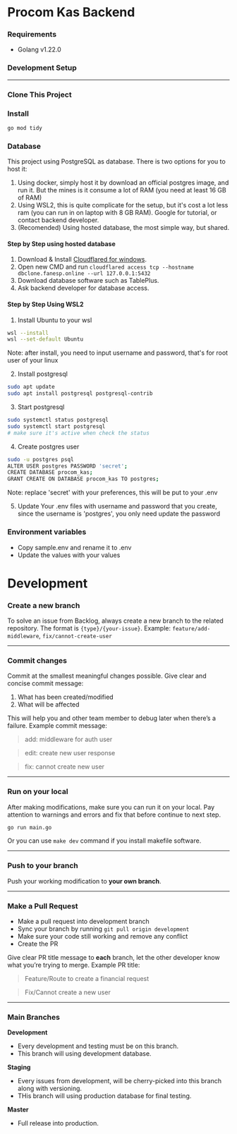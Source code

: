# Procom Kas Backend

### Requirements

- Golang v1.22.0

### Development Setup

---

### Clone This Project

### Install

```bash
go mod tidy
```

### Database

This project using PostgreSQL as database. There is two options for you to host it:

1. Using docker, simply host it by download an official postgres image, and run it. But the mines is it consume a lot of RAM (you need at least 16 GB of RAM)
2. Using WSL2, this is quite complicate for the setup, but it's cost a lot less ram (you can run in on laptop with 8 GB RAM). Google for tutorial, or contact backend developer.
3. (Recomended) Using hosted database, the most simple way, but shared.

#### Step by Step using hosted database

1. Download & Install [Cloudflared for windows](https://github.com/cloudflare/cloudflared/releases/download/2024.6.1/cloudflared-windows-386.msi).
2. Open new CMD and run `cloudflared access tcp --hostname dbclone.fanesp.online --url 127.0.0.1:5432`
3. Download database software such as TablePlus.
4. Ask backend developer for database access.

#### Step by Step Using WSL2

1. Install Ubuntu to your wsl

```bash
wsl --install
wsl --set-default Ubuntu
```

Note: after install, you need to input username and password, that's for root user of your linux

2. Install postgresql

```bash
sudo apt update
sudo apt install postgresql postgresql-contrib
```

3. Start postgresql

```bash
sudo systemctl status postgresql
sudo systemctl start postgresql
# make sure it's active when check the status
```

4. Create postgres user

```bash
sudo -u postgres psql
ALTER USER postgres PASSWORD 'secret';
CREATE DATABASE procom_kas;
GRANT CREATE ON DATABASE procom_kas TO postgres;
```

Note: replace 'secret' with your preferences, this will be put to your .env

5. Update Your .env files with username and password that you create, since the username is 'postgres', you only need update the password

### Environment variables

- Copy sample.env and rename it to .env
- Update the values with your values

# Development

### Create a new branch

To solve an issue from Backlog, always create a new branch to the related repository. The format is `{type}/{your-issue}`. Example:
`feature/add-middleware`, `fix/cannot-create-user`

---

### Commit changes

Commit at the smallest meaningful changes possible. Give clear and concise commit message:

1.  What has been created/modified
2.  What will be affected

This will help you and other team member to debug later when there’s a failure. Example commit message:

> add: middleware for auth user

> edit: create new user response

> fix: cannot create new user

---

### Run on your local

After making modifications, make sure you can run it on your local. Pay attention to warnings and errors and fix that before continue to next step.

```bash
go run main.go
```

Or you can use `make dev` command if you install makefile software.

---

### Push to your branch

Push your working modification to **your own branch**.

---

### Make a Pull Request

- Make a pull request into development branch
- Sync your branch by running `git pull origin development`
- Make sure your code still working and remove any conflict
- Create the PR

Give clear PR title message to **each** branch, let the other developer know what you’re trying to merge. Example PR title:

> Feature/Route to create a financial request

> Fix/Cannot create a new user

---

### Main Branches

**Development**

- Every development and testing must be on this branch.
- This branch will using development database.

**Staging**

- Every issues from development, will be cherry-picked into this branch along with versioning.
- THis branch will using production database for final testing.

**Master**

- Full release into production.
